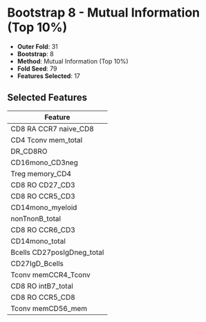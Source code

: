 # Bootstrap 8 - Mutual Information (Top 10%)

- **Outer Fold**: 31
- **Bootstrap**: 8
- **Method**: Mutual Information (Top 10%)
- **Fold Seed**: 79
- **Features Selected**: 17

## Selected Features

| Feature |
|---------|
| CD8 RA CCR7 naive_CD8 |
| CD4 Tconv mem_total |
| DR_CD8RO |
| CD16mono_CD3neg |
| Treg memory_CD4 |
| CD8 RO CD27_CD3 |
| CD8 RO CCR5_CD3 |
| CD14mono_myeloid |
| nonTnonB_total |
| CD8 RO CCR6_CD3 |
| CD14mono_total |
| Bcells CD27posIgDneg_total |
| CD27IgD_Bcells |
| Tconv memCCR4_Tconv |
| CD8 RO intB7_total |
| CD8 RO CCR5_CD8 |
| Tconv memCD56_mem |
